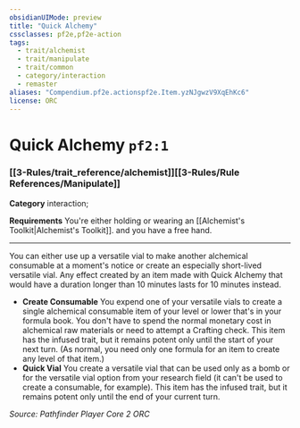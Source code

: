 ```yaml
---
obsidianUIMode: preview
title: "Quick Alchemy"
cssclasses: pf2e,pf2e-action
tags:
  - trait/alchemist
  - trait/manipulate
  - trait/common
  - category/interaction
  - remaster
aliases: "Compendium.pf2e.actionspf2e.Item.yzNJgwzV9XqEhKc6"
license: ORC
---
```

# Quick Alchemy `pf2:1`

### [[3-Rules/trait_reference/alchemist]][[3-Rules/Rule References/Manipulate]]

**Category** interaction; 




**Requirements** You're either holding or wearing an [[Alchemist's Toolkit|Alchemist's Toolkit]]. and you have a free hand.

* * *

You can either use up a versatile vial to make another alchemical consumable at a moment's notice or create an especially short-lived versatile vial. Any effect created by an item made with Quick Alchemy that would have a duration longer than 10 minutes lasts for 10 minutes instead.

*   **Create Consumable** You expend one of your versatile vials to create a single alchemical consumable item of your level or lower that's in your formula book. You don't have to spend the normal monetary cost in alchemical raw materials or need to attempt a Crafting check. This item has the infused trait, but it remains potent only until the start of your next turn. (As normal, you need only one formula for an item to create any level of that item.)
*   **Quick Vial** You create a versatile vial that can be used only as a bomb or for the versatile vial option from your research field (it can't be used to create a consumable, for example). This item has the infused trait, but it remains potent only until the end of your current turn.

*Source: Pathfinder Player Core 2*
*ORC*